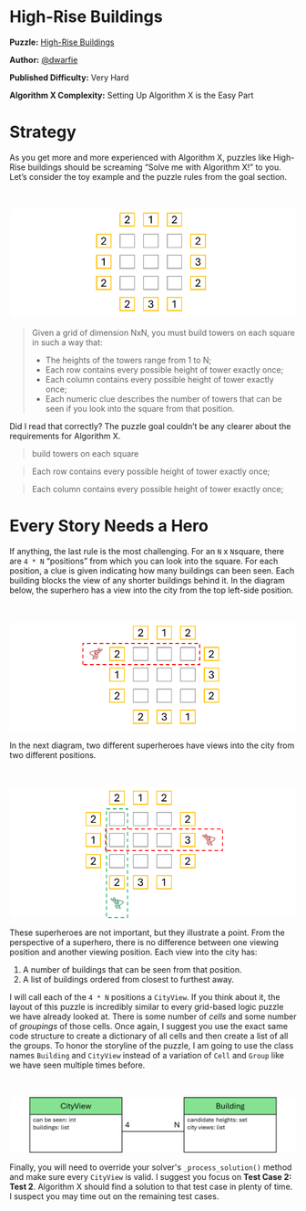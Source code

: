 # High-Rise Buildings

__Puzzle:__ [High-Rise Buildings](https://www.codingame.com/training/expert/high-rise-buildings)

__Author:__ [@dwarfie](https://www.codingame.com/profile/2ad5cc4919ed368f16de4aecd570e21e477551)

__Published Difficulty:__ Very Hard

__Algorithm X Complexity:__ Setting Up Algorithm X is the Easy Part

# Strategy

As you get more and more experienced with Algorithm X, puzzles like High-Rise buildings should be screaming “Solve me with Algorithm X!” to you. Let’s consider the toy example and the puzzle rules from the goal section.

<BR><BR>
![High Rise Buildings Example](HighRise1.png)
<BR>

>Given a grid of dimension NxN, you must build towers on each square in such a way that:
>- The heights of the towers range from 1 to N;
>- Each row contains every possible height of tower exactly once;
>- Each column contains every possible height of tower exactly once;
>- Each numeric clue describes the number of towers that can be seen if you look into the square from that position.

Did I read that correctly? The puzzle goal couldn’t be any clearer about the requirements for Algorithm X.

>build towers on each square

>Each row contains every possible height of tower exactly once;

>Each column contains every possible height of tower exactly once;

# Every Story Needs a Hero

If anything, the last rule is the most challenging. For an `N` x `N`square, there are `4 * N` “positions” from which you can look into the square. For each position, a clue is given indicating how many buildings can been seen. Each building blocks the view of any shorter buildings behind it. In the diagram below, the superhero has a view into the city from the top left-side position.

<BR><BR>
![Multiple City Views](HighRise2.png)
<BR>

In the next diagram, two different superheroes have views into the city from two different positions.

<BR><BR>
![City View Example](HighRise3.png)
<BR>

These superheroes are not important, but they illustrate a point. From the perspective of a superhero, there is no difference between one viewing position and another viewing position. Each view into the city has:

1.	A number of buildings that can be seen from that position.
2.	A list of buildings ordered from closest to furthest away.

I will call each of the `4 * N` positions a `CityView`. If you think about it, the layout of this puzzle is incredibly similar to every grid-based logic puzzle we have already looked at. There is some number of _cells_ and some number of _groupings_ of those cells. Once again, I suggest you use the exact same code structure to create a dictionary of all cells and then create a list of all the groups. To honor the storyline of the puzzle, I am going to use the class names `Building` and `CityView` instead of a variation of `Cell` and `Group` like we have seen multiple times before.

<BR><BR>
![Bigh Rise Buildings Classes](HighRiseBuildingsClasses.png)
<BR>

Finally, you will need to override your solver's `_process_solution()` method and make sure every `CityView` is valid. I suggest you focus on __Test Case 2: Test 2__. Algorithm X should find a solution to that test case in plenty of time. I suspect you may time out on the remaining test cases.
